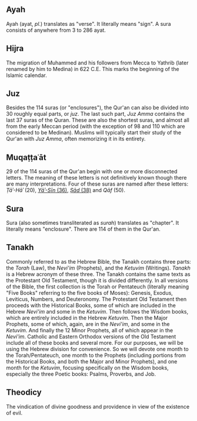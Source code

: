 ## Ayah

Ayah \(ayat, _pl_.\) translates as "verse". It literally means "sign". A sura consists of anywhere from 3 to 286 ayat.

## Hijra

The migration of Muhammed and his followers from Mecca to Yathrib \(later renamed by him to Medina\) in 622 C.E. This marks the beginning of the Islamic calendar.

## Juz

Besides the 114 suras \(or "enclosures"\), the Qur'an can also be divided into 30 roughly equal parts, or _juz_. The last such part, _Juz Amma_ contains the last 37 suras of the Quran. These are also the shortest suras, and almost all from the early Meccan period \(with the exception of 98 and 110 which are considered to be Medinan\). Muslims will typically start their study of the Qur'an with _Juz Amma_, often memorizing it in its entirety.

## Muqaṭṭaʿāt

29 of the 114 suras of the Qur'an begin with one or more disconnected letters. The meaning of these letters is not definitively known though there are many interpretations. Four of these suras are named after these letters: _Ṭāʾ-Hāʾ_ \(20\), [_Yāʾ-Sīn_ \(36\)](/quran/week-4-suras-36-67-32/sura-36.md), [_Ṣād_ \(38\)](/quran/week-3-suras-19-38/sura-38.md) and _Qāf_ \(50\).

## Sura

Sura \(also sometimes transliterated as _surah_\) translates as "chapter". It literally means "enclosure". There are 114 of them in the Qur'an.

## Tanakh

Commonly referred to as the Hebrew Bible, the Tanakh contains three parts: the _Torah_ \(Law\), the _Nevi'im_ \(Prophets\), and the _Ketuvim_ \(Writings\). _Tanakh_ is a Hebrew acronym of these three. The Tanakh contains the same texts as the Protestant Old Testament, though it is divided differently. In all versions of the Bible, the first collection is the Torah or Pentateuch \(literally meaning "Five Books" referring to the five books of Moses\): Genesis, Exodus, Leviticus, Numbers, and Deuteronomy. The Protestant Old Testament then proceeds with the Historical Books, some of which are included in the Hebrew _Nevi'im_ and some in the _Ketuvim_. Then follows the Wisdom books, which are entirely included in the Hebrew _Ketuvim_. Then the Major Prophets, some of which, again, are in the _Nevi'im_, and some in the _Ketuvim_. And finally the 12 Minor Prophets, all of which appear in the _Nevi'im_. Catholic and Eastern Orthodox versions of the Old Testament include all of these books and several more. For our purposes, we will be using the Hebrew division for convenience. So we will devote one month to the Torah/Pentateuch, one month to the Prophets \(including portions from the Historical Books, and both the Major and Minor Prophets\), and one month for the _Ketuvim_, focusing specifically on the Wisdom books, especially the three Poetic books: Psalms, Proverbs, and Job.

## Theodicy

The vindication of divine goodness and providence in view of the existence of evil.



